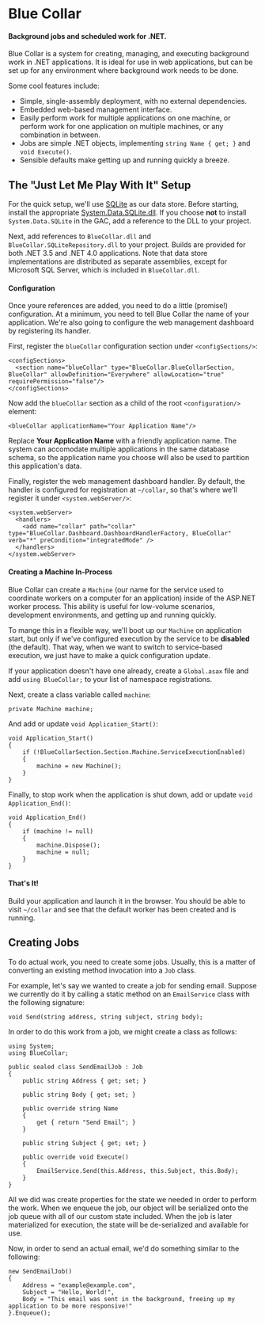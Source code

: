 # Blue Collar
#### Background jobs and scheduled work for .NET.

Blue Collar is a system for creating, managing, and executing background work in .NET applications. It is ideal for use in web applications, but can be set up for any environment where background work needs to be done.

Some cool features include:

  * Simple, single-assembly deployment, with no external dependencies.
  * Embedded web-based management interface.
  * Easily perform work for multiple applications on one machine, or perform work for one application on multiple machines, or any combination in between.
  * Jobs are simple .NET objects, implementing `string Name { get; }` and `void Execute()`.
  * Sensible defaults make getting up and running quickly a breeze.

## The "Just Let Me Play With It" Setup

For the quick setup, we'll use [SQLite](http://www.sqlite.org/) as our data store. Before starting, install the appropriate [System.Data.SQLite.dll](http://system.data.sqlite.org/index.html/doc/trunk/www/downloads.wiki). If you choose **not** to install `System.Data.SQLite` in the GAC, add a reference to the DLL to your project.

Next, add references to `BlueCollar.dll` and `BlueCollar.SQLiteRepository.dll` to your project. Builds are provided for both .NET 3.5 and .NET 4.0 applications. Note that data store implementations are distributed as separate assemblies, except for Microsoft SQL Server, which is included in `BlueCollar.dll`.

#### Configuration

Once youre references are added, you need to do a little (promise!) configuration. At a minimum, you need to tell Blue Collar the name of your application. We're also going to configure the web management dashboard by registering its handler.

First, register the `blueCollar` configuration section under `<configSections/>`:

    <configSections>
      <section name="blueCollar" type="BlueCollar.BlueCollarSection, BlueCollar" allowDefinition="Everywhere" allowLocation="true" requirePermission="false"/>
    </configSections>

Now add the `blueCollar` section as a child of the root `<configuration/>` element:

    <blueCollar applicationName="Your Application Name"/>

Replace **Your Application Name** with a friendly application name. The system can accomodate multiple applications in the same database schema, so the application name you choose will also be used to partition this application's data.

Finally, register the web management dashboard handler. By default, the handler is configured for registration at `~/collar`, so that's where we'll register it under `<system.webServer/>`:

    <system.webServer>
      <handlers>
        <add name="collar" path="collar" type="BlueCollar.Dashboard.DashboardHandlerFactory, BlueCollar" verb="*" preCondition="integratedMode" />
      </handlers>
    </system.webServer>

#### Creating a Machine In-Process

Blue Collar can create a `Machine` (our name for the service used to coordinate workers on a computer for an application) inside of the ASP.NET worker process. This ability is useful for low-volume scenarios, development environments, and getting up and running quickly.

To mange this in a flexible way, we'll boot up our `Machine` on application start, but only if we've configured execution by the service to be **disabled** (the default). That way, when we want to switch to service-based execution, we just have to make a quick configuration update.

If your application doesn't have one already, create a `Global.asax` file and add `using BlueCollar;` to your list of namespace registrations.

Next, create a class variable called `machine`:

    private Machine machine;

And add or update `void Application_Start()`:

    void Application_Start()
    {
        if (!BlueCollarSection.Section.Machine.ServiceExecutionEnabled)
        {
            machine = new Machine();
        }
    }

Finally, to stop work when the application is shut down, add or update `void Application_End()`:

    void Application_End()
    {
    	if (machine != null) 
    	{
            machine.Dispose();
            machine = null;
    	}
    }

#### That's It!

Build your application and launch it in the browser. You should be able to visit `~/collar` and see that the default worker has been created and is running.

## Creating Jobs

To do actual work, you need to create some jobs. Usually, this is a matter of converting an existing method invocation into a `Job` class. 

For example, let's say we wanted to create a job for sending email. Suppose we currently do it by calling a static method on an `EmailService` class with the following signature:

    void Send(string address, string subject, string body);

In order to do this work from a job, we might create a class as follows:

    using System;
    using BlueCollar;

    public sealed class SendEmailJob : Job
    {
    	public string Address { get; set; }

    	public string Body { get; set; }

    	public override string Name
    	{
    		get { return "Send Email"; }
    	}

    	public string Subject { get; set; }

    	public override void Execute()
    	{
    		EmailService.Send(this.Address, this.Subject, this.Body);
    	}
    }

All we did was create properties for the state we needed in order to perform the work. When we enqueue the job, our object will be serialized onto the job queue with all of our custom state included. When the job is later materialized for execution, the state will be de-serialized and available for use.

Now, in order to send an actual email, we'd do something similar to the following:

    new SendEmailJob()
    {
        Address = "example@example.com",
        Subject = "Hello, World!",
        Body = "This email was sent in the background, freeing up my application to be more responsive!"
    }.Enqueue();